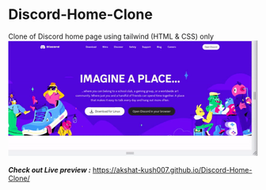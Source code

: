 # Discord-Home-Clone
Clone of Discord home page using tailwind (HTML &amp; CSS) only
![Alt Text](https://github.com/Akshat-kush007/Discord-Home-Clone/blob/main/images/ezgif.com-video-to-gif.gif)<br><br>
***Check out Live preview :*** https://akshat-kush007.github.io/Discord-Home-Clone/
